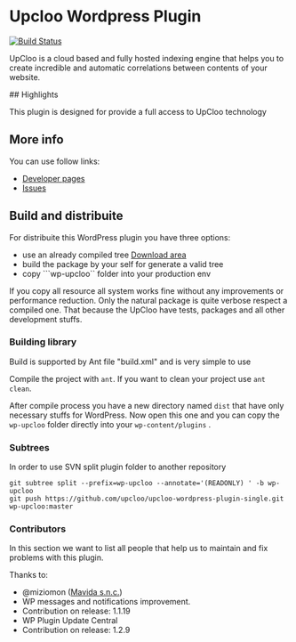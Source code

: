 # Upcloo Wordpress Plugin

[![Build Status](https://travis-ci.org/upcloo/upcloo-wordpress-plugin.svg?branch=master)](https://travis-ci.org/upcloo/upcloo-wordpress-plugin)

UpCloo is a cloud based and fully hosted indexing engine that helps you to create incredible and automatic correlations between contents of your website.

## Highlights

This plugin is designed for provide a full access to UpCloo technology

## More info

You can use follow links:

 * [Developer pages](http://developer.upcloo.com/application/wordpress.html)
 * [Issues](https://github.com/upcloo/upcloo-wordpress-plugin/issues)

## Build and distribuite

For distribuite this WordPress plugin you have three options:

 * use an already compiled tree [Download area](/upcloo/upcloo-wordpress-plugin/downloads)
 * build the package by your self for generate a valid tree
 * copy ```wp-upcloo`` folder into your production env

If you copy all resource all system works fine without any improvements
or performance reduction. Only the natural package is quite verbose
respect a compiled one. That because the UpCloo have tests, packages
and all other development stuffs.

### Building library

Build is supported by Ant file "build.xml" and is very simple to use

Compile the project with ```ant```. If you want to clean your
project use ```ant clean```.

After compile process you have a new directory named ```dist``` that
have only necessary stuffs for WordPress. Now open this one and
you can copy the ```wp-upcloo``` folder directly into your ```wp-content/plugins``` .

### Subtrees

In order to use SVN split plugin folder to another repository

```
git subtree split --prefix=wp-upcloo --annotate='(READONLY) ' -b wp-upcloo
git push https://github.com/upcloo/upcloo-wordpress-plugin-single.git wp-upcloo:master
```

### Contributors

In this section we want to list all people that help us to maintain and fix problems with this
plugin.

Thanks to:

 * @miziomon ([Mavida s.n.c.](http://www.mavida.com/))
  * WP messages and notifications improvement.
   * Contribution on release: 1.1.19
  * WP Plugin Update Central
   * Contribution on release: 1.2.9

